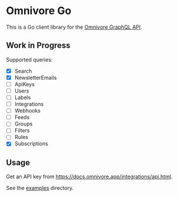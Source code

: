 # Omnivore Go

This is a Go client library for the [Omnivore GraphQL API](https://github.com/omnivore-app/omnivore).

## Work in Progress

Supported queries:

- [x] Search
- [x] NewsletterEmails
- [ ] ApiKeys
- [ ] Users
- [ ] Labels
- [ ] Integrations
- [ ] Webhooks
- [ ] Feeds
- [ ] Groups
- [ ] Filters
- [ ] Rules
- [x] Subscriptions

## Usage

Get an API key from https://docs.omnivore.app/integrations/api.html.

See the [examples](examples) directory.

